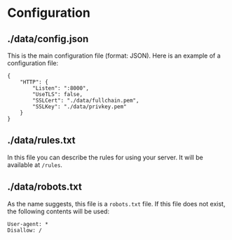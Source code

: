 # Configuration
## ./data/config.json
This is the main configuration file (format: JSON).
Here is an example of a configuration file:

```
{
	"HTTP": {
		"Listen": ":8000",
		"UseTLS": false,
		"SSLCert": "./data/fullchain.pem",
		"SSLKey": "./data/privkey.pem"
	}
}
```

## ./data/rules.txt
In this file you can describe the rules for using your server.
It will be available at `/rules`.

## ./data/robots.txt
As the name suggests, this file is a `robots.txt` file.
If this file does not exist, the following contents will be used:

```
User-agent: *
Disallow: /
```
